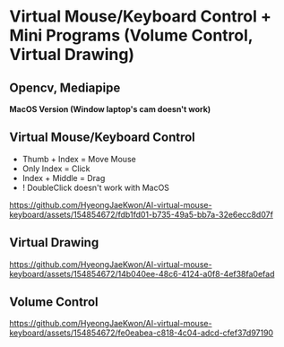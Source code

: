 # Virtual Mouse/Keyboard Control + Mini Programs (Volume Control, Virtual Drawing)
## Opencv, Mediapipe
</p>

**MacOS Version (Window laptop's cam doesn't work)**

## Virtual Mouse/Keyboard Control
- Thumb + Index = Move Mouse
- Only Index = Click
- Index + Middle = Drag
- ! DoubleClick doesn't work with MacOS

  
https://github.com/HyeongJaeKwon/AI-virtual-mouse-keyboard/assets/154854672/fdb1fd01-b735-49a5-bb7a-32e6ecc8d07f


## Virtual Drawing

https://github.com/HyeongJaeKwon/AI-virtual-mouse-keyboard/assets/154854672/14b040ee-48c6-4124-a0f8-4ef38fa0efad


## Volume Control


https://github.com/HyeongJaeKwon/AI-virtual-mouse-keyboard/assets/154854672/fe0eabea-c818-4c04-adcd-cfef37d97190







